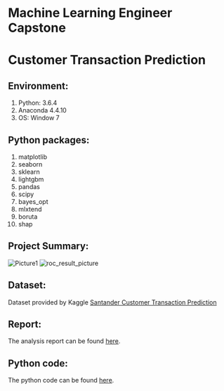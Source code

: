 # Machine Learning Engineer Capstone
# Customer Transaction Prediction

## Environment: 
<ol>
<li>Python: 3.6.4</li>
<li>Anaconda 4.4.10</li>
<li>OS: Window 7</li>
</ol>

## Python packages:
<ol>
<linumpyli>
<li>matplotlib</li>
<li>seaborn</li>
<li>sklearn</li>
<li>lightgbm</li>
<li>pandas</li>
<li>scipy</li>
<li>bayes_opt</li>
<li>mlxtend</li>
<li>boruta</li>
<li>shap</li>
</ol>

## Project Summary: 
![Picture1](https://user-images.githubusercontent.com/49107319/58367010-a8905d80-7e8e-11e9-8abc-57f0f11eeda6.jpg)
![roc_result_picture](https://user-images.githubusercontent.com/49107319/58367850-2c4f4780-7e99-11e9-8c4b-028ec305d0bd.JPG)


## Dataset:
Dataset provided by Kaggle [Santander Customer Transaction Prediction](https://www.kaggle.com/c/santander-customer-transaction-prediction)

## Report:
The analysis report can be found [here](https://github.com/poshengw/machine-learning-capstone-customer-transaction-prediction/blob/master/Po-sheng%20Wang%20Udacity%20Machine%20Learning%20Nanodegree%20Capstone%20Project%20Proposal.pdf).

## Python code:
The python code can be found [here](https://github.com/poshengw/machine-learning-capstone-customer-transaction-prediction/tree/master/python_code).



